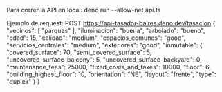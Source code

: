 Para correr la API en local:
deno run --allow-net api.ts

Ejemplo de request:
POST
https://api-tasador-baires.deno.dev/tasacion
{
    "vecinos": [
        "parques"
    ],
    "iluminacion": "buena",
    "arbolado": "bueno",
    "edad": 15,
    "calidad": "medium",
    "espacios_comunes": "good",
    "servicios_centrales": "medium",
    "exteriores": "good",
    "inmutable": {
        "covered_surface": 70,
        "semi_covered_surface": 5,
        "uncovered_surface_balcony": 5,
        "uncovered_surface_backyard": 0,
        "maintenance_fees": 25000,
        "fixed_costs_and_taxes": 10000,
        "floor": 6,
        "building_highest_floor": 10,
        "orientation": "NE",
        "layout": "frente",
        "type": "duplex"
    }
}